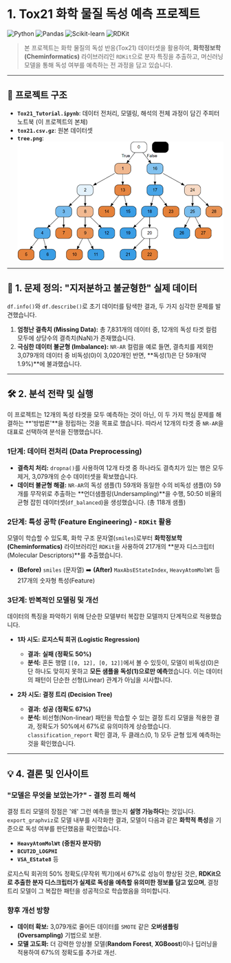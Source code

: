 # 1. Tox21 화학 물질 독성 예측 프로젝트

![Python](https://img.shields.io/badge/Python-3.14-blue?logo=python)
![Pandas](https://img.shields.io/badge/Pandas-blue?logo=pandas)
![Scikit-learn](https://img.shields.io/badge/Scikit--learn-F7931E?logo=scikit-learn)
![RDKit](https://img.shields.io/badge/RDKit-Cheminformatics-orange)

> 본 프로젝트는 화학 물질의 독성 반응(Tox21) 데이터셋을 활용하여, **화학정보학(Cheminformatics)** 라이브러리인 `RDKit`으로 분자 특징을 추출하고, 머신러닝 모델을 통해 독성 여부를 예측하는 전 과정을 담고 있습니다.

---

## 📂 프로젝트 구조

* **`Tox21_Tutorial.ipynb`**: 데이터 전처리, 모델링, 해석의 전체 과정이 담긴 주피터 노트북 (이 프로젝트의 본체)
* **`tox21.csv.gz`**: 원본 데이터셋
* **`tree.png`**: 
![tree.png](tree.png)

---

## 🎯 1. 문제 정의: "지저분하고 불균형한" 실제 데이터

`df.info()`와 `df.describe()`로 초기 데이터를 탐색한 결과, 두 가지 심각한 문제를 발견했습니다.

1.  **엄청난 결측치 (Missing Data):** 총 7,831개의 데이터 중, 12개의 독성 타겟 컬럼 모두에 상당수의 결측치(NaN)가 존재했습니다.
2.  **극심한 데이터 불균형 (Imbalance):** `NR-AR` 컬럼을 예로 들면, 결측치를 제외한 3,079개의 데이터 중 비독성(0)이 3,020개인 반면, **독성(1)은 단 59개(약 1.9%)**에 불과했습니다.



---

## 🛠 2. 분석 전략 및 실행

이 프로젝트는 12개의 독성 타겟을 모두 예측하는 것이 아닌, 이 두 가지 핵심 문제를 해결하는 **'방법론'**을 정립하는 것을 목표로 했습니다. 따라서 12개의 타겟 중 `NR-AR`을 대표로 선택하여 분석을 진행했습니다.

### 1단계: 데이터 전처리 (Data Preprocessing)
* **결측치 처리:** `dropna()`를 사용하여 12개 타겟 중 하나라도 결측치가 있는 행은 모두 제거, 3,079개의 순수 데이터셋을 확보했습니다.
* **데이터 불균형 해결:** `NR-AR`의 독성 샘플(1) 59개와 동일한 수의 비독성 샘플(0) 59개를 무작위로 추출하는 **언더샘플링(Undersampling)**을 수행, 50:50 비율의 균형 잡힌 데이터셋(`df_balanced`)을 생성했습니다. (총 118개 샘플)

### 2단계: 특성 공학 (Feature Engineering) - `RDKit` 활용
모델이 학습할 수 있도록, 화학 구조 문자열(`smiles`)로부터 **화학정보학(Cheminformatics)** 라이브러리인 `RDKit`을 사용하여 217개의 **분자 디스크립터(Molecular Descriptors)**를 추출했습니다.

* **(Before)** `smiles` (문자열) ➡️ **(After)** `MaxAbsEStateIndex`, `HeavyAtomMolWt` 등 217개의 숫자형 특성(Feature)

### 3단계: 반복적인 모델링 및 개선
데이터의 특징을 파악하기 위해 단순한 모델부터 복잡한 모델까지 단계적으로 적용했습니다.

* **1차 시도: 로지스틱 회귀 (Logistic Regression)**
    * **결과:** **실패 (정확도 50%)**
    * **분석:** 혼돈 행렬 `[[0, 12], [0, 12]]`에서 볼 수 있듯이, 모델이 비독성(0)은 단 하나도 맞히지 못하고 **모든 샘플을 독성(1)으로만 예측**했습니다. 이는 데이터의 패턴이 단순한 선형(Linear) 관계가 아님을 시사합니다.

* **2차 시도: 결정 트리 (Decision Tree)**
    * **결과:** **성공 (정확도 67%)**
    * **분석:** 비선형(Non-linear) 패턴을 학습할 수 있는 결정 트리 모델을 적용한 결과, 정확도가 50%에서 67%로 유의미하게 상승했습니다. `classification_report` 확인 결과, 두 클래스(0, 1) 모두 균형 있게 예측하는 것을 확인했습니다.

---

## 💡 4. 결론 및 인사이트

### "모델은 무엇을 보았는가?" - 결정 트리 해석

결정 트리 모델의 장점은 '왜' 그런 예측을 했는지 **설명 가능하다**는 것입니다. `export_graphviz`로 모델 내부를 시각화한 결과, 모델이 다음과 같은 **화학적 특성**을 기준으로 독성 여부를 판단했음을 확인했습니다.

* **`HeavyAtomMolWt` (중원자 분자량)**
* **`BCUT2D_LOGPHI`**
* **`VSA_EState8`** 등



로지스틱 회귀의 50% 정확도(무작위 찍기)에서 67%로 성능이 향상된 것은, **RDKit으로 추출한 분자 디스크립터가 실제로 독성을 예측할 유의미한 정보를 담고 있으며**, 결정 트리 모델이 그 복잡한 패턴을 성공적으로 학습했음을 의미합니다.

### 향후 개선 방향
* **데이터 확보:** 3,079개로 줄어든 데이터를 `SMOTE` 같은 **오버샘플링(Oversampling)** 기법으로 보완.
* **모델 고도화:** 더 강력한 앙상블 모델(**Random Forest**, **XGBoost**)이나 딥러닝을 적용하여 67%의 정확도를 추가로 개선.
